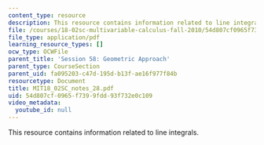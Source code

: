 ```yaml
---
content_type: resource
description: This resource contains information related to line integrals.
file: /courses/18-02sc-multivariable-calculus-fall-2010/54d807cf0965f7399fdd93f732e0c109_MIT18_02SC_notes_28.pdf
file_type: application/pdf
learning_resource_types: []
ocw_type: OCWFile
parent_title: 'Session 58: Geometric Approach'
parent_type: CourseSection
parent_uid: fa095203-c47d-195d-b13f-ae16f977f84b
resourcetype: Document
title: MIT18_02SC_notes_28.pdf
uid: 54d807cf-0965-f739-9fdd-93f732e0c109
video_metadata:
  youtube_id: null
---
```

This resource contains information related to line integrals.

